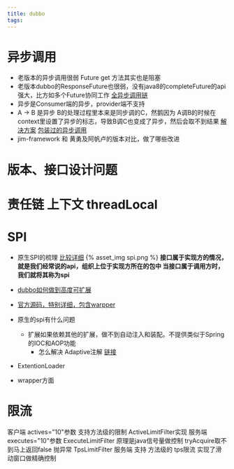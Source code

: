 ```yaml
---
title: dubbo
tags:
---
```


# 异步调用

* 老版本的异步调用很弱 Future get 方法其实也是阻塞
* 老版本dubbo的ResponseFuture也很弱，没有java8的completeFuture的api强大，比方如多个Future协同工作 [全异步调用链](http://dubbo.apache.org/zh-cn/blog/dubbo-new-async.html)
* 异步是Consumer端的异步，provider端不支持
* A -> B 是异步 B的处理过程里本来是同步调的C，然鹅因为 A调B的时候在context里设置了异步的标志，导致B调C也变成了异步，然后会取不到结果 [解决方案](https://blog.csdn.net/windrui/article/details/52150345)  [包装过的异步调用](https://www.wenji8.com/p/1abLjG6.html)
* jim-framework 和 黄勇及阿帆卢的版本对比，做了哪些改进

<!-- more -->

# 版本、接口设计问题

# 责任链 上下文 threadLocal

# SPI
* 原生SPI的梳理 [比较详细](https://zhuanlan.zhihu.com/p/28909673)
{% asset_img spi.png  %}
**接口属于实现方的情况，就是我们经常说的api，组织上位于实现方所在的包中
当接口属于调用方时，我们就将其称为spi** 

* [dubbo如何做到高度可扩展](http://dubbo.apache.org/zh-cn/blog/introduction-to-dubbo-spi.html)
* [官方源码，特别详细，包含warpper](http://dubbo.apache.org/zh-cn/blog/introduction-to-dubbo-spi-2.html) 
* 原生的spi有什么问题
  * 扩展如果依赖其他的扩展，做不到自动注入和装配。不提供类似于Spring的IOC和AOP功能
    * 怎么解决  Adaptive注解 [链接](https://juejin.im/post/5acee93b51882555731c82ba)
* ExtentionLoader
* wrapper方面

# 限流
客户端 actives="10"参数  支持方法级的限制  ActiveLimitFilter实现
服务端  executes="10"参数 ExecuteLimitFilter 原理是java信号量做控制 tryAcquire取不到马上返回false 抛异常
TpsLimitFilter 服务端 支持 方法级的 tps限流 实现了滑动窗口做精确控制



